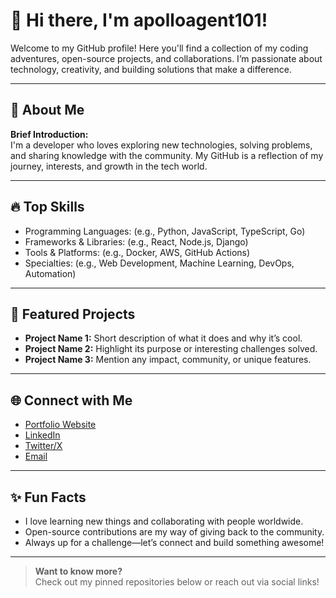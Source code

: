 # 👋 Hi there, I'm apolloagent101!

Welcome to my GitHub profile! Here you'll find a collection of my coding adventures, open-source projects, and collaborations. I’m passionate about technology, creativity, and building solutions that make a difference.

---

## 🚀 About Me

**Brief Introduction:**  
I'm a developer who loves exploring new technologies, solving problems, and sharing knowledge with the community. My GitHub is a reflection of my journey, interests, and growth in the tech world.

---

## 🔥 Top Skills

- Programming Languages: (e.g., Python, JavaScript, TypeScript, Go)
- Frameworks & Libraries: (e.g., React, Node.js, Django)
- Tools & Platforms: (e.g., Docker, AWS, GitHub Actions)
- Specialties: (e.g., Web Development, Machine Learning, DevOps, Automation)

---

## 📂 Featured Projects

- **Project Name 1:** Short description of what it does and why it’s cool.
- **Project Name 2:** Highlight its purpose or interesting challenges solved.
- **Project Name 3:** Mention any impact, community, or unique features.

---

## 🌐 Connect with Me

- [Portfolio Website](#)
- [LinkedIn](#)
- [Twitter/X](#)
- [Email](mailto:your.email@example.com)

---

## ✨ Fun Facts

- I love learning new things and collaborating with people worldwide.
- Open-source contributions are my way of giving back to the community.
- Always up for a challenge—let’s connect and build something awesome!

---

> **Want to know more?**  
> Check out my pinned repositories below or reach out via social links!
